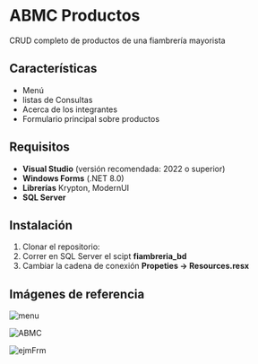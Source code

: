 # ABMC Productos

CRUD completo de productos de una fiambrería mayorista

## Características

- Menú
- listas de Consultas
- Acerca de los integrantes
- Formulario principal sobre productos

## Requisitos

- **Visual Studio** (versión recomendada: 2022 o superior)
- **Windows Forms** (.NET 8.0)
- **Librerías** Krypton, ModernUI
- **SQL Server** 

## Instalación

1. Clonar el repositorio:
2. Correr en SQL Server el scipt **fiambreria_bd**
3. Cambiar la cadena de conexión **Propeties -> Resources.resx**

## Imágenes de referencia
![menu](https://github.com/user-attachments/assets/7dd43c83-c4c3-417f-9eff-ec5ed7253321)

![ABMC](https://github.com/user-attachments/assets/34d2e94d-a57b-41a0-9485-c9212af3a4a0)

![ejmFrm](https://github.com/user-attachments/assets/93aec986-617b-4228-b21e-c044deaadd95)


